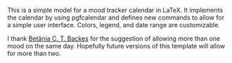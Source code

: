 This is a simple model for a mood tracker calendar in LaTeX. It implements the calendar by using pgfcalendar and defines new commands to allow for a simple user interface. Colors, legend, and date range are customizable.

I thank [Betânia C. T. Backes](https://github.com/b-backes) for the suggestion of allowing more than one mood on the same day. Hopefully future versions of this template will allow for more than two.
